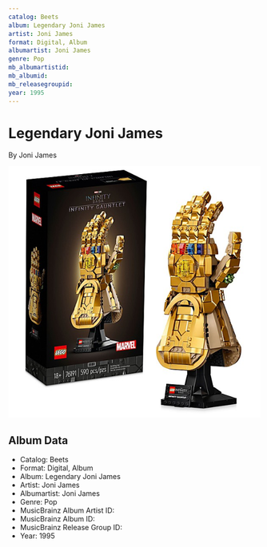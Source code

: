 ```yaml
---
catalog: Beets
album: Legendary Joni James
artist: Joni James
format: Digital, Album
albumartist: Joni James
genre: Pop
mb_albumartistid: 
mb_albumid: 
mb_releasegroupid: 
year: 1995
---
```


# Legendary Joni James

By Joni James

![](../../assets/beetscovers/Joni_James-Legendary_Joni_James.jpg)

## Album Data

- Catalog: Beets
- Format: Digital, Album
- Album: Legendary Joni James
- Artist: Joni James
- Albumartist: Joni James
- Genre: Pop
- MusicBrainz Album Artist ID: 
- MusicBrainz Album ID: 
- MusicBrainz Release Group ID: 
- Year: 1995

